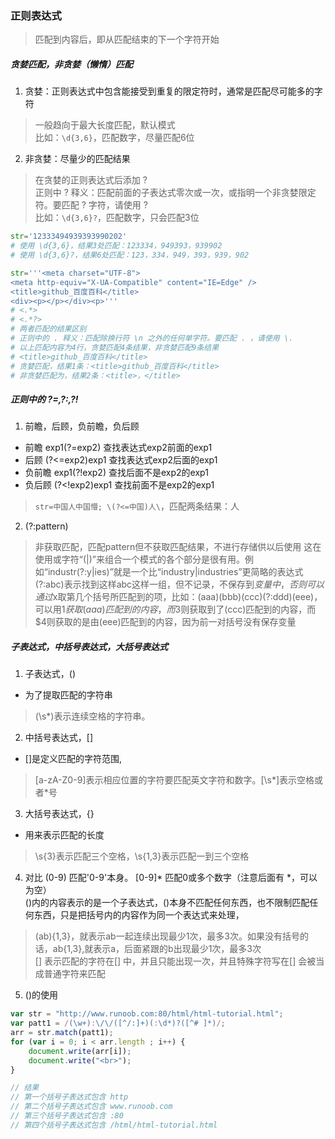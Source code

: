 ### 正则表达式

> 匹配到内容后，即从匹配结束的下一个字符开始  

##### 贪婪匹配，非贪婪（懒惰）匹配
1. 贪婪：正则表达式中包含能接受到重复的限定符时，通常是匹配尽可能多的字符
> 一般趋向于最大长度匹配，默认模式  
> 比如：`\d{3,6}`，匹配数字，尽量匹配6位

2. 非贪婪：尽量少的匹配结果
> 在贪婪的正则表达式后添加 ?  
> 正则中 ? 释义：匹配前面的子表达式零次或一次，或指明一个非贪婪限定符。要匹配 ? 字符，请使用 \?  
> 比如：`\d{3,6}?`，匹配数字，只会匹配3位

```python
str='12333494939393990202'
# 使用 \d{3,6}，结果3处匹配：123334，949393，939902
# 使用 \d{3,6}?，结果6处匹配：123，334，949，393，939，902

str='''<meta charset="UTF-8">
<meta http-equiv="X-UA-Compatible" content="IE=Edge" />
<title>github_百度百科</title>
<div><p></p></div><p>'''
# <.*>
# <.*?>
# 两者匹配的结果区别
# 正则中的 . 释义：匹配除换行符 \n 之外的任何单字符。要匹配 . ，请使用 \.  
# 以上匹配内容为4行，贪婪匹配4条结果，非贪婪匹配9条结果
# <title>github_百度百科</title>
# 贪婪匹配，结果1条：<title>github_百度百科</title>
# 非贪婪匹配为，结果2条：<title>，</title>
```

##### 正则中的 ?=,?:,?!
1. 前瞻，后顾，负前瞻，负后顾
+ 前瞻 exp1(?=exp2) 查找表达式exp2前面的exp1
+ 后顾 (?<=exp2)exp1 查找表达式exp2后面的exp1
+ 负前瞻 exp1(?!exp2) 查找后面不是exp2的exp1
+ 负后顾 (?<!exp2)exp1 查找前面不是exp2的exp1
> `str=中国人中国懵; \(?<=中国)人\`，匹配两条结果：人

2. (?:pattern) 
> 非获取匹配，匹配pattern但不获取匹配结果，不进行存储供以后使用
> 这在使用或字符“(|)”来组合一个模式的各个部分是很有用。例如“industr(?:y|ies)”就是一个比“industry|industries”更简略的表达式  
> (?:abc)表示找到这样abc这样一组，但不记录，不保存到$变量中，否则可以通过$x取第几个括号所匹配到的项，比如：(aaa)(bbb)(ccc)(?:ddd)(eee)，可以用$1获取(aaa)匹配到的内容，而$3则获取到了(ccc)匹配到的内容，而$4则获取的是由(eee)匹配到的内容，因为前一对括号没有保存变量

##### 子表达式，中括号表达式，大括号表达式
1. 子表达式，()
+ 为了提取匹配的字符串
> (\s*)表示连续空格的字符串。

2. 中括号表达式，[]
+ []是定义匹配的字符范围, 
>[a-zA-Z0-9]表示相应位置的字符要匹配英文字符和数字。[\s*]表示空格或者*号

3. 大括号表达式，{}
+ 用来表示匹配的长度
> \s{3}表示匹配三个空格，\s{1,3}表示匹配一到三个空格

4. 对比
(0-9) 匹配'0-9'本身。 [0-9]* 匹配0或多个数字（注意后面有 *，可以为空）  
()内的内容表示的是一个子表达式，()本身不匹配任何东西，也不限制匹配任何东西，只是把括号内的内容作为同一个表达式来处理，
> (ab){1,3}，就表示ab一起连续出现最少1次，最多3次。如果没有括号的话，ab{1,3},就表示a，后面紧跟的b出现最少1次，最多3次  
[] 表示匹配的字符在[] 中，并且只能出现一次，并且特殊字符写在[] 会被当成普通字符来匹配

5. ()的使用
```javascript
var str = "http://www.runoob.com:80/html/html-tutorial.html";
var patt1 = /(\w+):\/\/([^/:]+)(:\d*)?([^# ]*)/;
arr = str.match(patt1);
for (var i = 0; i < arr.length ; i++) {
    document.write(arr[i]);
    document.write("<br>");
}

// 结果
// 第一个括号子表达式包含 http
// 第二个括号子表达式包含 www.runoob.com
// 第三个括号子表达式包含 :80
// 第四个括号子表达式包含 /html/html-tutorial.html
```



  

